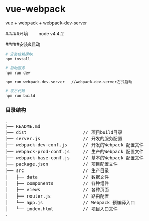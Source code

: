 # vue-webpack

vue + webpack + webpack-dev-server

#####环境
&emsp;&emsp;node  v4.4.2
  
  
#####安装&启动
```bash
# 安装依赖模块
npm install

# 启动服务
npm run dev

npm run webpack-dev-server   //webpack-dev-server方式启动

# 发布代码
npm run build

```

### 目录结构
<pre>
.
├── README.md           
├── dist                     // 项目build目录
├── server.js                // 开发的服务配置
├── webpack-dev-conf.js      // 开发的Webpack 配置文件
├── webpack-prod-conf.js     // 生产的Webpack 配置文件
├── webpack-base-conf.js     // 基本的Webpack 配置文件
├── package.json             // 项目配置文件
├── src                      // 生产目录
│   ├── data                 // 数据文件
│   ├── components           // 各种组件
│   ├── views                // 各种页面
│   ├── router.js            // 路由配置
│   └── app.js               // Webpack 预编译入口
│   └── index.html           // 项目入口文件
.
</pre>
